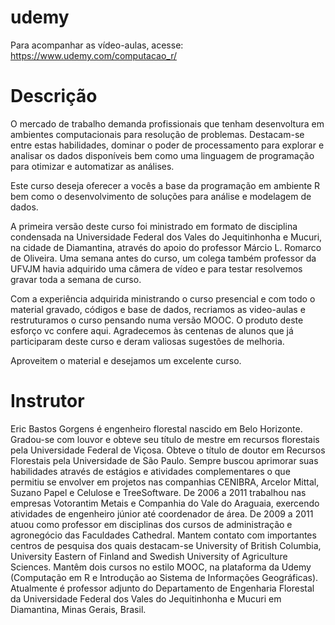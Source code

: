 udemy
=====

Para acompanhar as vídeo-aulas, acesse: https://www.udemy.com/computacao_r/

# Descrição

O mercado de trabalho demanda profissionais que tenham desenvoltura em ambientes computacionais para resolução de problemas. Destacam-se entre estas habilidades, dominar o poder de processamento para explorar e analisar os dados disponíveis bem como uma linguagem de programação para otimizar e automatizar as análises.

Este curso deseja oferecer a vocês a base da programação em ambiente R bem como o desenvolvimento de soluções para análise e modelagem de dados.

A primeira versão deste curso foi ministrado em formato de disciplina condensada na Universidade Federal dos Vales do Jequitinhonha e Mucuri, na cidade de Diamantina, através do apoio do professor Márcio L. Romarco de Oliveira. Uma semana antes do curso, um colega também professor da UFVJM havia adquirido uma câmera de vídeo e para testar resolvemos gravar toda a semana de curso.

Com a experiência adquirida ministrando o curso presencial e com todo o material gravado, códigos e base de dados, recriamos as video-aulas e restruturamos o curso pensando numa versão MOOC. O produto deste esforço vc confere aqui. Agradecemos às centenas de alunos que já participaram deste curso e deram valiosas sugestões de melhoria.

Aproveitem o material e desejamos um excelente curso. 

# Instrutor

Eric Bastos Gorgens é engenheiro florestal nascido em Belo Horizonte. Gradou-se com louvor e obteve seu título de mestre em recursos florestais pela Universidade Federal de Viçosa. Obteve o título de doutor em Recursos Florestais pela Universidade de São Paulo. Sempre buscou aprimorar suas habilidades através de estágios e atividades complementares o que permitiu se envolver em projetos nas companhias CENIBRA, Arcelor Mittal, Suzano Papel e Celulose e TreeSoftware. De 2006 a 2011 trabalhou nas empresas Votorantim Metais e Companhia do Vale do Araguaia, exercendo atividades de engenheiro júnior até coordenador de área. De 2009 a 2011 atuou como professor em disciplinas dos cursos de administração e agronegócio das Faculdades Cathedral. Mantem contato com importantes centros de pesquisa dos quais destacam-se University of British Columbia, University Eastern of Finland and Swedish University of Agriculture Sciences. Mantêm dois cursos no estilo MOOC, na plataforma da Udemy (Computação em R e Introdução ao Sistema de Informações Geográficas). Atualmente é professor adjunto do Departamento de Engenharia Florestal da Universidade Federal dos Vales do Jequitinhonha e Mucuri em Diamantina, Minas Gerais, Brasil.
